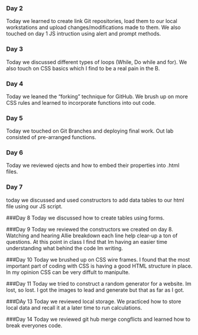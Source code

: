 ### Day 2
Today we learned to create link Git repositories, load them to our local workstations and upload changes/modifications made to them.
We also touched on day 1 JS intruction using alert and prompt methods.
### Day 3
Today we discussed different types of loops (While, Do while and for). We also touch on CSS basics which I find to be a real pain in the B. 
### Day 4
Today we leaned the “forking” technique for GitHub. We brush up on more CSS rules and learned to incorporate functions into out code.

### Day 5 
Today we touched on Git Branches and deploying final work. Out lab consisted of pre-arranged functions.

### Day 6
Today we reviewed ojects and how to embed their properties into .html files.

### Day 7 
today we discussed and used constructors to add data tables to our html file using our JS script.

###Day 8
Today we discussed how to create tables using forms.

###Day 9
Today we reviewed the constructors we created on day 8. Watching and hearing Allie breakdown each line help clear-up a ton of questions. At this point in class I find that Im having an easier time understanding what behind the code Im writing.

###Day 10
Today we brushed up on CSS wire frames. I found that the most important part of coding with CSS is having a good HTML structure in place. In my opinion CSS  can be very diffult to manipulte.

###Day 11
Today we tried to construct a random generator for a website. Im lost, so lost. I got the images to lead and generate but that as far as I got.

###DAy 13
Today we reviewed local storage. We practiced how to store local data and recall it at a later time to run calculations. 

###Day 14 
Today we reviewed git hub merge congflicts and learned how to break everyones code.
